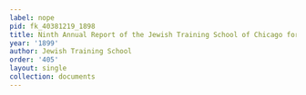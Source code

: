 ```yaml
---
label: nope
pid: fk_40381219_1898
title: Ninth Annual Report of the Jewish Training School of Chicago for 1898-99
year: '1899'
author: Jewish Training School
order: '405'
layout: single
collection: documents
---
```

